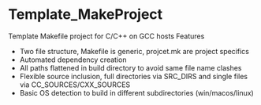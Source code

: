 # Template_MakeProject
Template Makefile project for C/C++ on GCC hosts
Features
- Two file structure, Makefile is generic, projcet.mk are project specifics
- Automated dependency creation
- All paths flattened in build directory to avoid same file name clashes
- Flexible source inclusion, full directories via SRC_DIRS and single files via CC_SOURCES/CXX_SOURCES
- Basic OS detection to build in different subdirectories (win/macos/linux)
